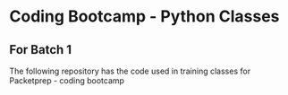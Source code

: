 # Coding Bootcamp - Python Classes 

## For Batch 1
The following repository has the code used in training classes for Packetprep - coding bootcamp